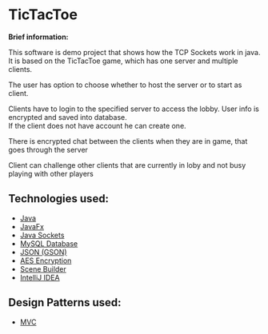 # TicTacToe

**Brief information:**

This software is demo project that shows how the TCP Sockets work in java.<br>
It is based on the TicTacToe game, which has one server and multiple clients.

The user has option to choose whether to host the server or to start as client.

Clients have to login to the specified server to access the lobby. User info is encrypted and saved into database.<br>
If the client does not have account he can create one.

There is encrypted chat between the clients when they are in game, that goes through the server

Client can challenge other clients that are currently in loby and not busy playing with other players

## Technologies used:
- [Java](https://java.com/en/)
- [JavaFx](http://docs.oracle.com/javafx/2/overview/jfxpub-overview.htm)
- [Java Sockets](http://www.oracle.com/technetwork/java/socket-140484.html)
- [MySQL Database](www.mysql.com)
- [JSON (GSON)](http://json-schema.org/)
- [AES Encryption](https://en.wikipedia.org/wiki/Advanced_Encryption_Standard)
- [Scene Builder](http://gluonhq.com/products/scene-builder/)
- [IntelliJ IDEA](https://www.jetbrains.com/idea/)

## Design Patterns used:
- [MVC](https://en.wikipedia.org/wiki/Model%E2%80%93view%E2%80%93controller)
